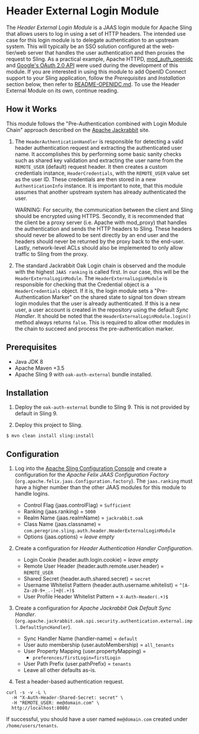 # Header External Login Module 

The _Header External Login Module_ is a JAAS login module for Apache Sling that allows users to log in using a set of
HTTP headers. The intended use case for this login module is to delegate authentication to an upstream system. This
will typically be an SSO solution configured at the web-tier/web server that handles the user authentication and then
proxies the request to Sling. As a practical example, Apache HTTPD, [mod_auth_openidc](https://github.com/zmartzone/mod_auth_openidc) and 
[Google's OAuth 2.0 API](https://developers.google.com/identity/protocols/oauth2/openid-connect) were used during the
development of this module. If you are interested in using this module to add OpenID Connect support to your Sling application,
follow the _Prerequisites_ and _Installation_ section below, then refer to [README-OPENIDC.md](README-OPENIDC.md). To use
the Header External Module on its own, continue reading.

## How it Works

This module follows the "Pre-Authentication combined with Login Module Chain" approach described on the 
[Apache Jackrabbit](https://jackrabbit.apache.org/oak/docs/security/authentication/preauthentication.html) site.

1. The `HeaderAuthenticationHandler` is responsible for detecting a valid header authentication request and extracting
   the authenticated user name. It accomplishes this by performing some basic sanity checks such as shared key validation and
   extracting the user name from the `REMOTE_USER` (default) request header. It then creates a custom credentials 
   instance, `HeaderCredentials`, with the `REMOTE_USER` value set as the user ID. These credentials are then stored
   in a new `AuthenticationInfo` instance. It is important to note, that this module assumes that another upstream system
   has already authenticated the user.
   
   WARNING: For security, the communication between the client and Sling should be encrypted using HTTPS. Secondly,
   it is recommended that the client be a proxy server (i.e. Apache with mod_proxy) that handles the authentication
   and sends the HTTP headers to Sling. These headers should never be allowed to be sent directly by an end user and 
   the headers should never be returned by the proxy back to the end-user. Lastly, network-level ACLs should also be 
   implemented to only allow traffic to Sling from the proxy. 
   
2. The standard Jackrabbit Oak Login chain is observed and the module with the highest `JAAS ranking` is called first. 
   In our case, this will be the `HeaderExternalLoginModule`.
   The `HeaderExternalLoginModule` is responsible for checking that the Credential object is a `HeaderCredentials` object.
   If it is, the login module sets a "Pre-Authentication Marker" on the shared state to signal ton down stream login modules
   that the user is already authenticated. If this is a new user, a user account is created in the repository using the
   default _Sync Handler_. It should be noted that the `HeaderExternalLoginModule.login()` method always returns
   `false`. This is required to allow other modules in the chain to succeed and process the pre-authentication marker.

## Prerequisites

* Java JDK 8
* Apache Maven +3.5
* Apache Sling 9 with `oak-auth-external` bundle installed.

## Installation

1. Deploy the `oak-auth-external` bundle to Sling 9. This is not provided by default in Sling 9.

2. Deploy this project to Sling.

```
$ mvn clean install sling:install
```

## Configuration

1. Log into the [Apache Sling Configuration Console](http://localhost:8080/system/console/configMgr) and create a 
   configuration for the _Apache Felix JAAS Configuration Factory_ (`org.apache.felix.jaas.Configuration.factory`).
   The `jaas.ranking` must have a higher number than the other JAAS modules for this module to handle logins.
   
   * Control Flag (jaas.controlFlag) = `Sufficient`
   * Ranking (jaas.ranking) = `5000`
   * Realm Name (jaas.realmName) = `jackrabbit.oak`
   * Class Name (jaas.classname) = `com.peregrine.sling.auth.header.HeaderExternalLoginModule`
   * Options (jaas.options) = _leave empty_
   
2. Create a configuration for _Header Authentication Handler Configuration_.

   * Login Cookie (header.auth.login.cookie) = _leave empty_
   * Remote User Header (header.auth.remote.user.header) = `REMOTE_USER`
   * Shared Secret (header.auth.shared.secret) = `secret`
   * Username Whitelist Pattern (header.auth.username.whitelist) = `^[A-Za-z0-9+_.-]+@(.+)$`
   * User Profile Header Whitelist Pattern = `X-Auth-Header(.+)$` 
   
3. Create a configuration for _Apache Jackrabbit Oak Default Sync Handler_.
   (`org.apache.jackrabbit.oak.spi.security.authentication.external.impl.DefaultSyncHandler`).

   * Sync Handler Name (handler-name) = `default`
   * User auto membership (user.autoMembership) = `all_tenants` 
   * User Property Mapping (user.propertyMapping) = 
     * `preferences/firstLogin=firstLogin`
   * User Path Prefix (user.pathPrefix) = `tenants`
   * Leave all other defaults as-is.

4. Test a header-based authentication request.

```
curl -s -v -L \
  -H "X-Auth-Header-Shared-Secret: secret" \
  -H "REMOTE_USER: me@domain.com" \
  http://localhost:8080/

```

If successful, you should have a user named `me@domain.com` created under `/home/users/tenants`.
